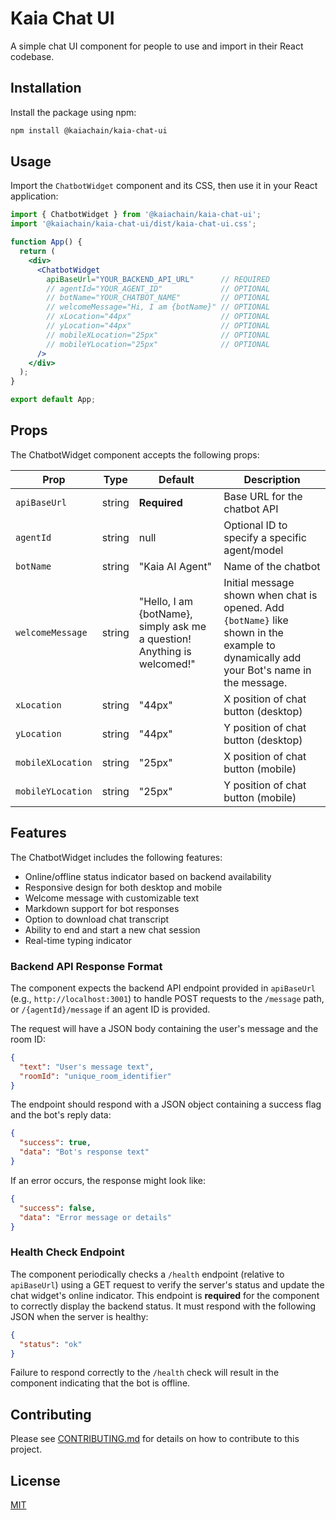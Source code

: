 # Kaia Chat UI

A simple chat UI component for people to use and import in their React codebase.

## Installation

Install the package using npm:

```bash
npm install @kaiachain/kaia-chat-ui 
```

## Usage

Import the `ChatbotWidget` component and its CSS, then use it in your React application:

```jsx
import { ChatbotWidget } from '@kaiachain/kaia-chat-ui';
import '@kaiachain/kaia-chat-ui/dist/kaia-chat-ui.css';

function App() {
  return (
    <div>
      <ChatbotWidget
        apiBaseUrl="YOUR_BACKEND_API_URL"      // REQUIRED
        // agentId="YOUR_AGENT_ID"             // OPTIONAL
        // botName="YOUR_CHATBOT_NAME"         // OPTIONAL 
        // welcomeMessage="Hi, I am {botName}" // OPTIONAL
        // xLocation="44px"                    // OPTIONAL
        // yLocation="44px"                    // OPTIONAL
        // mobileXLocation="25px"              // OPTIONAL
        // mobileYLocation="25px"              // OPTIONAL
      />
    </div>
  );
}

export default App;

```

## Props

The ChatbotWidget component accepts the following props:

| Prop | Type | Default | Description |
|------|------|---------|-------------|
| `apiBaseUrl` | string | **Required** | Base URL for the chatbot API |
| `agentId` | string | null | Optional ID to specify a specific agent/model |
| `botName` | string | "Kaia AI Agent" | Name of the chatbot |
| `welcomeMessage` | string | "Hello, I am {botName}, simply ask me a question! Anything is welcomed!" | Initial message shown when chat is opened. Add `{botName}` like shown in the example to dynamically add your Bot's name in the message. |
| `xLocation` | string | "44px" | X position of chat button (desktop) |
| `yLocation` | string | "44px" | Y position of chat button (desktop) |
| `mobileXLocation` | string | "25px" | X position of chat button (mobile) |
| `mobileYLocation` | string | "25px" | Y position of chat button (mobile) |

## Features

The ChatbotWidget includes the following features:

- Online/offline status indicator based on backend availability
- Responsive design for both desktop and mobile
- Welcome message with customizable text
- Markdown support for bot responses
- Option to download chat transcript
- Ability to end and start a new chat session
- Real-time typing indicator

### Backend API Response Format

The component expects the backend API endpoint provided in `apiBaseUrl` (e.g., `http://localhost:3001`) to handle POST requests to the `/message` path, or `/{agentId}/message` if an agent ID is provided.

The request will have a JSON body containing the user's message and the room ID:

```json
{
  "text": "User's message text",
  "roomId": "unique_room_identifier"
}
```

The endpoint should respond with a JSON object containing a success flag and the bot's reply data:

```json
{
  "success": true,
  "data": "Bot's response text"
}
```

If an error occurs, the response might look like:

```json
{
  "success": false,
  "data": "Error message or details"
}
```

### Health Check Endpoint

The component periodically checks a `/health` endpoint (relative to `apiBaseUrl`) using a GET request to verify the server's status and update the chat widget's online indicator. This endpoint is **required** for the component to correctly display the backend status. It must respond with the following JSON when the server is healthy:

```json
{
  "status": "ok"
}
```

Failure to respond correctly to the `/health` check will result in the component indicating that the bot is offline.

## Contributing

Please see [CONTRIBUTING.md](CONTRIBUTING.md) for details on how to contribute to this project.

## License

[MIT](LICENSE)
